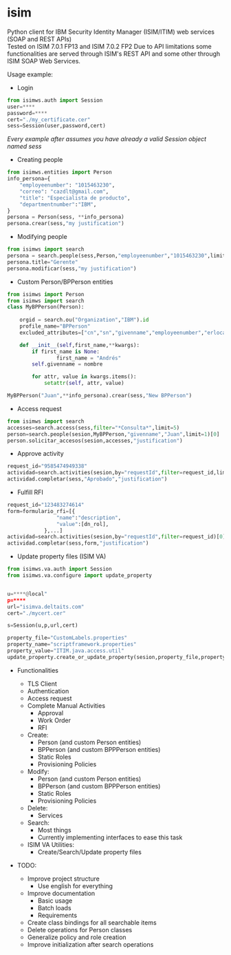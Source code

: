 # isim
Python client for IBM Security Identity Manager (ISIM/ITIM) web services (SOAP and REST APIs) <br>
Tested on ISIM 7.0.1 FP13 and ISIM 7.0.2 FP2
Due to API limitations some functionalities are served through ISIM's REST API and some other through ISIM SOAP Web Services. <br>


Usage example:

- Login
```py
from isimws.auth import Session
user=****
password=****
cert="./my_certificate.cer"
sess=Session(user,password,cert)
```

*Every example after assumes you have already a valid Session object named sess*
- Creating people
```py
from isimws.entities import Person
info_persona={
    "employeenumber": "1015463230",
    "correo": "cazdlt@gmail.com",
    "title": "Especialista de producto",
    "departmentnumber":"IBM",
}
persona = Person(sess, **info_persona)
persona.crear(sess,"my justification")
```
- Modifying people
```py
from isimws import search
persona = search.people(sess,Person,"employeenumber","1015463230",limit=1)[0]
persona.title="Gerente"
persona.modificar(sess,"my justification")
```

- Custom Person/BPPerson entities
```py
from isimws import Person
from isimws import search
class MyBPPerson(Person):
    
    orgid = search.ou("Organization","IBM").id
    profile_name="BPPerson"
    excluded_attributes=["cn","sn","givenname","employeenumber","erlocale"]

    def __init__(self,first_name,**kwargs):
        if first_name is None:
                first_name = "Andrés"
        self.givenname = nombre

        for attr, value in kwargs.items():
            setattr(self, attr, value)

MyBPPerson("Juan",**info_persona).crear(sess,"New BPPerson")  
```

- Access request 
```py
from isimws import search
accesses=search.access(sess,filter="*Consulta*",limit=5)
person=search.people(sesion,MyBPPerson,"givenname","Juan",limit=1)[0]
person.solicitar_accesos(sesion,accesses,"justification")
```

- Approve activity
```py
request_id="9585474949338"
actividad=search.activities(sesion,by="requestId",filter=request_id,limit=1)[0]
actividad.completar(sess,"Aprobado","justification")
```

- Fulfill RFI
```py
request_id="123483274614"
form=formulario_rfi=[{
                "name":"description",
                "value":[dn_rol],
            },...]
actividad=search.activities(sesion,by="requestId",filter=request_id)[0]
actividad.completar(sess,form,"justification")
```

- Update property files (ISIM VA)
```py
from isimws.va.auth import Session
from isimws.va.configure import update_property


u=****@local"
p=****
url="isimva.deltaits.com"
cert="./mycert.cer"

s=Session(u,p,url,cert)

property_file="CustomLabels.properties"
property_name="scriptframework.properties"
property_value="ITIM.java.access.util"
update_property.create_or_update_property(sesion,property_file,property_name,property_value)
```

- Functionalities
    - TLS Client
    - Authentication
    - Access request
    - Complete Manual Activities
        - Approval
        - Work Order
        - RFI
    - Create:
        - Person (and custom Person entities)
        - BPPerson (and custom BPPPerson entities)
        - Static Roles
        - Provisioning Policies
    - Modify:
        - Person (and custom Person entities)
        - BPPerson (and custom BPPPerson entities)
        - Static Roles
        - Provisioning Policies
    - Delete:
        - Services
    - Search: 
        - Most things
        - Currently implementing interfaces to ease this task
    - ISIM VA Utilities:
        - Create/Search/Update property files


- TODO:
    - Improve project structure
        - Use english for everything
    - Improve documentation
        - Basic usage
        - Batch loads
        - Requirements
    - Create class bindings for all searchable items
    - Delete operations for Person classes
    - Generalize policy and role creation
    - Improve initialization after search operations
